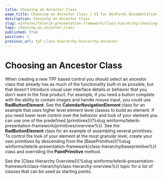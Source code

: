 ```yaml
---
title: Choosing an Ancestor Class
page_title: Choosing an Ancestor Class | UI for WinForms Documentation
description: Choosing an Ancestor Class
slug: winforms/telerik-presentation-framework/class-hierarchy/choosing-an-ancestor-class
tags: choosing,an,ancestor,class
published: True
position: 1
previous_url: tpf-class-hierarchy-hierarchy-ancestor
---
```


# Choosing an Ancestor Class


When creating a new TPF based control you should select an ancestor class that already has as much of the functionality built-in as possible, but that doesn't introduce visual user interface details or behavior that you don't want in the final product. For example, if you need a button complete with the ability to contain images and handle mouse input, you could use __RadButtonElement__. See the __CalendarNavigationElement__ class for an example that uses higher level element level classes to build an element. If you need lower level control over the behavior and look of your element you can use one of the predefined [primitives]({%slug winforms/telerik-presentation-framework/primitives/overview%}). See the __RadButtonElement__ class for an example of assembling several primitives. To control the look of your element at the most granular level, create your own primitives by descending from the [BasePrimitive]({%slug winforms/telerik-presentation-framework/class-hierarchy/baseprimitive%}) class and overriding the __PaintPrimitive__ method.

See the [Class Hierarchy Overview]({%slug winforms/telerik-presentation-framework/class-hierarchy/class-hierarchy-overview%}) topic for a list of classes that can be used as starting points. 
